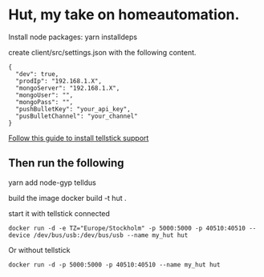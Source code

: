 # Hut, my take on homeautomation.

Install node packages: yarn installdeps

create client/src/settings.json with the following content.
```
{
  "dev": true,
  "prodIp": "192.168.1.X",
  "mongoServer": "192.168.1.X",
  "mongoUser": "",
  "mongoPass": "",
  "pushBulletKey": "your_api_key",
  "pusBulletChannel": "your_channel"
}
```

[Follow this guide to install tellstick support](https://github.com/Hexagon/node-telldus#installation)

## Then run the following

yarn add node-gyp telldus

build the image
docker build -t hut .

start it with tellstick connected
```
docker run -d -e TZ="Europe/Stockholm" -p 5000:5000 -p 40510:40510 --device /dev/bus/usb:/dev/bus/usb --name my_hut hut
```

Or without tellstick
```
docker run -d -p 5000:5000 -p 40510:40510 --name my_hut hut
```
